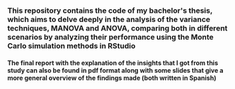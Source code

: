 ### This repository contains the code of my bachelor's thesis, which aims to delve deeply in the analysis of the variance techniques, MANOVA and ANOVA, comparing both in different scenarios by analyzing their performance using the Monte Carlo simulation methods in RStudio

#### The final report with the explanation of the insights that I got from this study can also be found in pdf format along with some slides that give a more general overview of the findings made (both written in Spanish)
